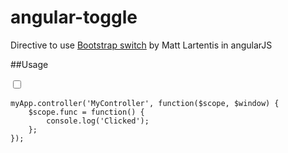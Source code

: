 angular-toggle
================

Directive to use [Bootstrap switch](http://www.larentis.eu/switch/)  by Matt Lartentis in angularJS

##Usage
    <div ng-controller="MyController">
        <div class="switch" switch-change="func()">
            <input type="checkbox" />
        </div>
    </div>


    myApp.controller('MyController', function($scope, $window) {
        $scope.func = function() { 
            console.log('Clicked');    
        };
    });

